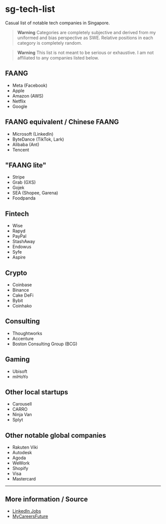 # sg-tech-list

Casual list of notable tech companies in Singapore. 

> **Warning**
> Categories are completely subjective and derived from my uniformed and bias perspective as SWE.
> Relative positions in each category is completely random.

> **Warning**
> This list is not meant to be serious or exhaustive.
> I am not affiliated to any companies listed below.

## FAANG 

- Meta (Facebook)
- Apple
- Amazon (AWS)
- Netflix
- Google

## FAANG equivalent / Chinese FAANG

- Microsoft (LinkedIn)
- ByteDance (TikTok, Lark)
- Alibaba (Ant)
- Tencent

## "FAANG lite"

- Stripe
- Grab (GXS)
- Gojek
- SEA (Shopee, Garena)
- Foodpanda

## Fintech

- Wise
- Rapyd
- PayPal
- StashAway
- Endowus
- Syfe
- Aspire

## Crypto

- Coinbase
- Binance
- Cake DeFi
- Bybit
- Coinhako

## Consulting

- Thoughtworks
- Accenture
- Boston Consulting Group (BCG)

## Gaming

- Ubisoft
- miHoYo

## Other local startups

- Carousell
- CARRO
- Ninja Van
- Splyt

## Other notable global companies

- Rakuten Viki
- Autodesk
- Agoda
- WeWork
- Shopify
- Visa
- Mastercard

---

## More information / Source

- [LinkedIn Jobs](https://www.linkedin.com/jobs/)
- [MyCareersFuture](https://www.mycareersfuture.gov.sg/)
